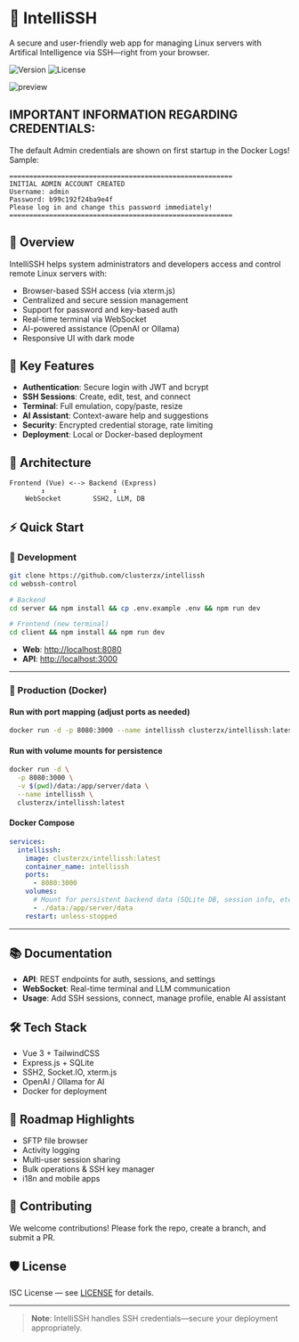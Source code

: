 # 📡 IntelliSSH

A secure and user-friendly web app for managing Linux servers with Artifical Intelligence via SSH—right from your browser.

![Version](https://img.shields.io/badge/version-1.0.0-blue)
![License](https://img.shields.io/badge/license-ISC-green)

![preview](https://github.com/clusterzx/intellissh/blob/master/preview.gif)

## IMPORTANT INFORMATION REGARDING CREDENTIALS:
The default Admin credentials are shown on first startup in the Docker Logs!
Sample:
```
========================================================
INITIAL ADMIN ACCOUNT CREATED
Username: admin
Password: b99c192f24ba9e4f
Please log in and change this password immediately!
========================================================
```

## 🚀 Overview

IntelliSSH helps system administrators and developers access and control remote Linux servers with:

- Browser-based SSH access (via xterm.js)
- Centralized and secure session management
- Support for password and key-based auth
- Real-time terminal via WebSocket
- AI-powered assistance (OpenAI or Ollama)
- Responsive UI with dark mode

## 🔐 Key Features

- **Authentication**: Secure login with JWT and bcrypt  
- **SSH Sessions**: Create, edit, test, and connect  
- **Terminal**: Full emulation, copy/paste, resize  
- **AI Assistant**: Context-aware help and suggestions  
- **Security**: Encrypted credential storage, rate limiting  
- **Deployment**: Local or Docker-based deployment  

## 🧱 Architecture

```
Frontend (Vue) <--> Backend (Express)
        ↕                 ↕
    WebSocket        SSH2, LLM, DB
```

## ⚡ Quick Start

### 🧪 Development

```bash
git clone https://github.com/clusterzx/intellissh
cd webssh-control

# Backend
cd server && npm install && cp .env.example .env && npm run dev

# Frontend (new terminal)
cd client && npm install && npm run dev
```

- **Web**: [http://localhost:8080](http://localhost:8080)  
- **API**: [http://localhost:3000](http://localhost:3000)

---

### 🚀 Production (Docker)

#### Run with port mapping (adjust ports as needed)
```bash
docker run -d -p 8080:3000 --name intellissh clusterzx/intellissh:latest
```

#### Run with volume mounts for persistence
```bash
docker run -d \
  -p 8080:3000 \
  -v $(pwd)/data:/app/server/data \
  --name intellissh \
  clusterzx/intellissh:latest
```

#### Docker Compose

```yaml
services:
  intellissh:
    image: clusterzx/intellissh:latest
    container_name: intellissh
    ports:
      - 8080:3000
    volumes:
      # Mount for persistent backend data (SQLite DB, session info, etc.)
      - ./data:/app/server/data
    restart: unless-stopped
```
---

## 📚 Documentation

- **API**: REST endpoints for auth, sessions, and settings  
- **WebSocket**: Real-time terminal and LLM communication  
- **Usage**: Add SSH sessions, connect, manage profile, enable AI assistant  

## 🛠 Tech Stack

- Vue 3 + TailwindCSS  
- Express.js + SQLite  
- SSH2, Socket.IO, xterm.js  
- OpenAI / Ollama for AI  
- Docker for deployment  

## 📌 Roadmap Highlights

- SFTP file browser  
- Activity logging  
- Multi-user session sharing  
- Bulk operations & SSH key manager  
- i18n and mobile apps  

## 🤝 Contributing

We welcome contributions! Please fork the repo, create a branch, and submit a PR.

## 🛡️ License

ISC License — see [LICENSE](./LICENSE) for details.

---

> **Note**: IntelliSSH handles SSH credentials—secure your deployment appropriately.
